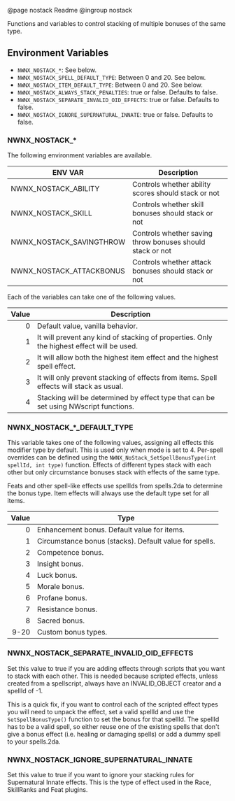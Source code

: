 @page nostack Readme
@ingroup nostack

Functions and variables to control stacking of multiple bonuses of the same type.

## Environment Variables

* `NWNX_NOSTACK_*`: See below.
* `NWNX_NOSTACK_SPELL_DEFAULT_TYPE`: Between 0 and 20. See below.
* `NWNX_NOSTACK_ITEM_DEFAULT_TYPE`: Between 0 and 20. See below.
* `NWNX_NOSTACK_ALWAYS_STACK_PENALTIES`: true or false. Defaults to false.
* `NWNX_NOSTACK_SEPARATE_INVALID_OID_EFFECTS`: true or false. Defaults to false.
* `NWNX_NOSTACK_IGNORE_SUPERNATURAL_INNATE`: true or false. Defaults to false.

### NWNX_NOSTACK_*

The following environment variables are available.

| ENV VAR | Description |
|---|----|
| NWNX_NOSTACK_ABILITY | Controls whether ability scores should stack or not |
| NWNX_NOSTACK_SKILL | Controls whether skill bonuses should stack or not |
| NWNX_NOSTACK_SAVINGTHROW | Controls whether saving throw bonuses should stack or not |
| NWNX_NOSTACK_ATTACKBONUS | Controls whether attack bonuses should stack or not |

Each of the variables can take one of the following values.

| Value | Description |
|---:|----|
| 0 | Default value, vanilla behavior. |
| 1 | It will prevent any kind of stacking of properties. Only the highest effect will be used. |
| 2 | It will allow both the highest item effect and the highest spell effect. |
| 3 | It will only prevent stacking of effects from items. Spell effects will stack as usual. |
| 4 | Stacking will be determined by effect type that can be set using NWscript functions. |

### NWNX_NOSTACK_*_DEFAULT_TYPE
This variable takes one of the following values, assigning all effects this modifier type by default.
This is used only when mode is set to 4. Per-spell overrides can be defined using the
`NWNX_NoStack_SetSpellBonusType(int spellId, int type)` function. Effects of different types
stack with each other but only circumstance bonuses stack with effects of the same type.

Feats and other spell-like effects use spellIds from spells.2da to determine the bonus type. Item effects will always use the default type set for all items.

| Value | Type |
|---:|----|
| 0 | Enhancement bonus. Default value for items. |
| 1 | Circumstance bonus (stacks). Default value for spells. |
| 2 | Competence bonus. |
| 3 | Insight bonus. |
| 4 | Luck bonus. |
| 5 | Morale bonus. |
| 6 | Profane bonus. |
| 7 | Resistance bonus. |
| 8 | Sacred bonus. |
| 9-20 | Custom bonus types. |

### NWNX_NOSTACK_SEPARATE_INVALID_OID_EFFECTS
Set this value to true if you are adding effects through scripts that you want to stack with each other.
This is needed because scripted effects, unless created from a spellscript, always have an INVALID_OBJECT creator and a spellId of -1.

This is a quick fix, if you want to control each of the scripted effect types you will need to unpack the effect, set a valid spellId and use the
`SetSpellBonusType()` function to set the bonus for that spellId. The spellId has to be a valid spell, so either reuse one of the existing spells
that don't give a bonus effect (i.e. healing or damaging spells) or add a dummy spell to your spells.2da.

### NWNX_NOSTACK_IGNORE_SUPERNATURAL_INNATE
Set this value to true if you want to ignore your stacking rules for Supernatural Innate effects. This is the type of effect used in the
Race, SkillRanks and Feat plugins.